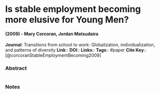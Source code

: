 # Is stable employment becoming more elusive for Young Men?
#### (2009) - Mary Corcoran, Jordan Matsudaira
**Journal**: Transitions from school to work: Globalization, individualization, and patterns of diversity
**Link**:: 
**DOI**:: 
**Links**:: 
**Tags**:: #paper
**Cite Key**:: [@corcoranStableEmploymentBecoming2009]

### Abstract

```

```

### Notes

